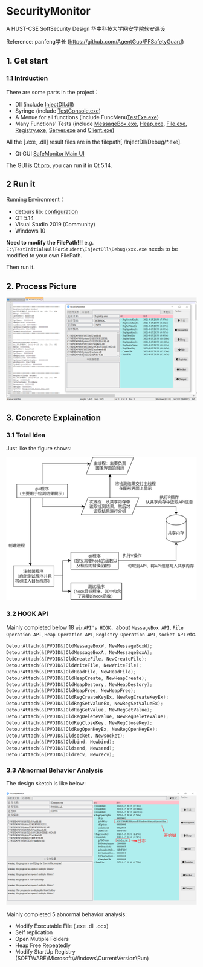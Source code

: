 # SecurityMonitor
A HUST-CSE SoftSecurity Design
华中科技大学网安学院软安课设

Reference: panfeng学长
(https://github.com/AgentGuo/PFSafetyGuard)

## 1. Get start

### 1.1 Intrduction

There are some parts in the project：

- Dll (include [InjectDll.dll](https://github.com/ferapontqiezi/SecurityMonitor/tree/master/InjectDll))
- Syringe (include [TestConsole.exe](https://github.com/ferapontqiezi/SecurityMonitor/tree/master/TestConsole))
- A Menue for all functions (include FuncMenu[TestExe.exe](https://github.com/ferapontqiezi/SecurityMonitor/tree/master/TestExe))
- Many Functions' Tests (include [MessageBox.exe](https://github.com/ferapontqiezi/SecurityMonitor/tree/master/MessageBox),
[Heap.exe](https://github.com/ferapontqiezi/SecurityMonitor/tree/master/Heap), 
[File.exe](https://github.com/ferapontqiezi/SecurityMonitor/tree/master/File), 
[Registry.exe](https://github.com/ferapontqiezi/SecurityMonitor/tree/master/Registry), 
[Server.exe](https://github.com/ferapontqiezi/SecurityMonitor/tree/master/Server) and [Client.exe](https://github.com/ferapontqiezi/SecurityMonitor/tree/master/Client))

All the [.exe, .dll] result files are in the filepath[./InjectDll/Debug/*.exe].

- Qt GUI [SafeMonitor Main UI](https://github.com/ferapontqiezi/SecurityMonitor/tree/master/SecurityMonitor/SecurityMonitor)

The GUI is [Qt pro](https://github.com/ferapontqiezi/SecurityMonitor/blob/master/SecurityMonitor/SecurityMonitor/SecurityMonitor.pro), you can run it in Qt 5.14.

## 2 Run it

Running Environment：

* detours lib: [configuration](https://blog.csdn.net/weixin_44338712/article/details/115261358)
* QT 5.14
* Visual Studio 2019 (Community)
* Windows 10

<b>Need to modify the FilePath!!!</b>
e.g. `E:\TestInitialNullForStudent\InjectDll\Debug\xxx.exe` needs to be modified to your own FilePath.

Then run it.

## 2. Process Picture

![1](./img/1.png)

## 3. Concrete Explaination

### 3.1 Total Idea

Just like the figure shows:

![2](./img/2.png)

### 3.2 HOOK API

Mainly completed below 18 `winAPI's HOOK`，about `MessageBox API`, `File Operation API`, `Heap Operation API`, `Registry Operation API`, `socket API` etc.

~~~cpp
DetourAttach(&(PVOID&)OldMessageBoxW, NewMessageBoxW);
DetourAttach(&(PVOID&)OldMessageBoxA, NewMessageBoxA);
DetourAttach(&(PVOID&)OldCreateFile, NewCreateFile);
DetourAttach(&(PVOID&)OldWriteFile, NewWriteFile);
DetourAttach(&(PVOID&)OldReadFile, NewReadFile);
DetourAttach(&(PVOID&)OldHeapCreate, NewHeapCreate);
DetourAttach(&(PVOID&)OldHeapDestory, NewHeapDestory);
DetourAttach(&(PVOID&)OldHeapFree, NewHeapFree);
DetourAttach(&(PVOID&)OldRegCreateKeyEx, NewRegCreateKeyEx);
DetourAttach(&(PVOID&)OldRegSetValueEx, NewRegSetValueEx);
DetourAttach(&(PVOID&)OldRegGetValue, NewRegGetValue);
DetourAttach(&(PVOID&)OldRegDeleteValue, NewRegDeleteValue);
DetourAttach(&(PVOID&)OldRegCloseKey, NewRegCloseKey);
DetourAttach(&(PVOID&)OldRegOpenKeyEx, NewRegOpenKeyEx);
DetourAttach(&(PVOID&)Oldsocket, Newsocket);
DetourAttach(&(PVOID&)Oldbind, Newbind);
DetourAttach(&(PVOID&)Oldsend, Newsend);
DetourAttach(&(PVOID&)Oldrecv, Newrecv);
~~~


### 3.3 Abnormal Behavior Analysis

The design sketch is like below:

![3](./img/3.png)

Mainly completed 5 abnormal behavior analysis:

- Modify Executable File (.exe .dll .ocx)
- Self replication
- Open Mutiple Folders
- Heap Free Repeatedly
- Modify StartUp Registry (SOFTWARE\Microsoft\Windows\CurrentVersion\Run)

